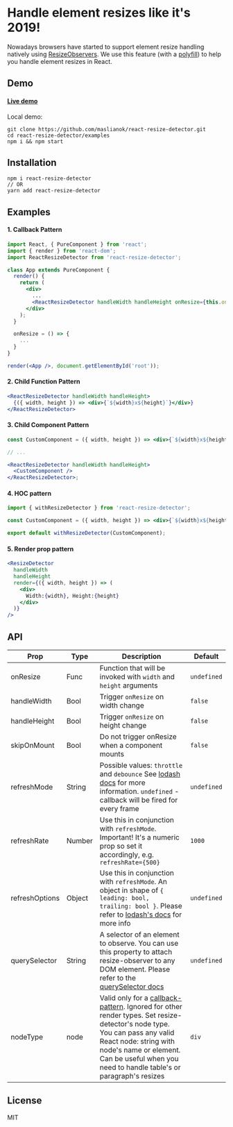 # Handle element resizes like it's 2019!

Nowadays browsers have started to support element resize handling natively using [ResizeObservers](https://wicg.github.io/ResizeObserver/). We use this feature (with a [polyfill](https://github.com/que-etc/resize-observer-polyfill)) to help you handle element resizes in React.

## Demo

#### [Live demo](http://maslianok.github.io/react-resize-detector/)

Local demo:

```
git clone https://github.com/maslianok/react-resize-detector.git
cd react-resize-detector/examples
npm i && npm start
```

## Installation

```
npm i react-resize-detector
// OR
yarn add react-resize-detector
```

## Examples

#### 1. Callback Pattern

```jsx
import React, { PureComponent } from 'react';
import { render } from 'react-dom';
import ReactResizeDetector from 'react-resize-detector';

class App extends PureComponent {
  render() {
    return (
      <div>
        ...
        <ReactResizeDetector handleWidth handleHeight onResize={this.onResize} />
      </div>
    );
  }

  onResize = () => {
    ...
  }
}

render(<App />, document.getElementById('root'));
```

#### 2. Child Function Pattern

```jsx
<ReactResizeDetector handleWidth handleHeight>
  {({ width, height }) => <div>{`${width}x${height}`}</div>}
</ReactResizeDetector>
```

#### 3. Child Component Pattern

```jsx
const CustomComponent = ({ width, height }) => <div>{`${width}x${height}`}</div>;

// ...

<ReactResizeDetector handleWidth handleHeight>
  <CustomComponent />
</ReactResizeDetector>;
```

#### 4. HOC pattern

```jsx
import { withResizeDetector } from 'react-resize-detector';

const CustomComponent = ({ width, height }) => <div>{`${width}x${height}`}</div>;

export default withResizeDetector(CustomComponent);
```

#### 5. Render prop pattern

```jsx
<ResizeDetector
  handleWidth
  handleHeight
  render={({ width, height }) => (
    <div>
      Width:{width}, Height:{height}
    </div>
  )}
/>
```

## API

| Prop           | Type   | Description                                                                                                                                                                                                                                                                                                              | Default     |
| -------------- | ------ | ------------------------------------------------------------------------------------------------------------------------------------------------------------------------------------------------------------------------------------------------------------------------------------------------------------------------ | ----------- |
| onResize       | Func   | Function that will be invoked with `width` and `height` arguments                                                                                                                                                                                                                                                        | `undefined` |
| handleWidth    | Bool   | Trigger `onResize` on width change                                                                                                                                                                                                                                                                                       | `false`     |
| handleHeight   | Bool   | Trigger `onResize` on height change                                                                                                                                                                                                                                                                                      | `false`     |
| skipOnMount    | Bool   | Do not trigger onResize when a component mounts                                                                                                                                                                                                                                                                          | `false`     |
| refreshMode    | String | Possible values: `throttle` and `debounce` See [lodash docs](https://lodash.com/docs#debounce) for more information. `undefined` - callback will be fired for every frame                                                                                                                                                | `undefined` |
| refreshRate    | Number | Use this in conjunction with `refreshMode`. Important! It's a numeric prop so set it accordingly, e.g. `refreshRate={500}`                                                                                                                                                                                               | `1000`      |
| refreshOptions | Object | Use this in conjunction with `refreshMode`. An object in shape of `{ leading: bool, trailing: bool }`. Please refer to [lodash's docs](https://lodash.com/docs/4.17.11#throttle) for more info                                                                                                                           | `undefined` |
| querySelector  | String | A selector of an element to observe. You can use this property to attach resize-observer to any DOM element. Please refer to the [querySelector docs](https://developer.mozilla.org/en-US/docs/Web/API/Document/querySelector)                                                                                           | `undefined` |
| nodeType       | node   | Valid only for a [callback-pattern](https://github.com/maslianok/react-resize-detector#1-callback-pattern). Ignored for other render types. Set resize-detector's node type. You can pass any valid React node: string with node's name or element. Can be useful when you need to handle table's or paragraph's resizes | `div`       |

## License

MIT
